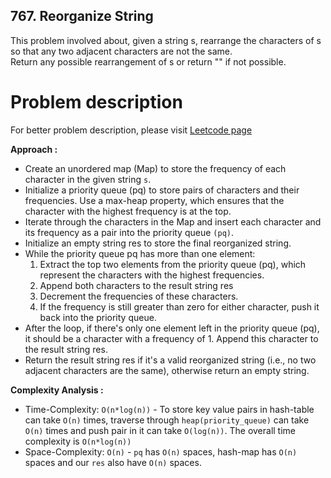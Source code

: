 ## 767. Reorganize String

This problem involved about, given a string s, rearrange the characters of s so that any two adjacent characters are not the same.<br/>
Return any possible rearrangement of s or return "" if not possible.

# Problem description

For better problem description, please visit [Leetcode page](https://leetcode.com/problems/reorganize-string/description/)

**Approach :**<br/>

-   Create an unordered map (Map) to store the frequency of each character in the given string `s`.
-   Initialize a priority queue (pq) to store pairs of characters and their frequencies. Use a max-heap property, which ensures that the character with the highest frequency is at the top.
-   Iterate through the characters in the Map and insert each character and its frequency as a pair into the priority queue `(pq)`.
-   Initialize an empty string res to store the final reorganized string.
-   While the priority queue pq has more than one element:
    1. Extract the top two elements from the priority queue (pq), which represent the characters with the highest frequencies.
    2. Append both characters to the result string res
    3. Decrement the frequencies of these characters.
    4. If the frequency is still greater than zero for either character, push it back into the priority queue.
-   After the loop, if there's only one element left in the priority queue (pq), it should be a character with a frequency of 1. Append this character to the result string res.
-   Return the result string res if it's a valid reorganized string (i.e., no two adjacent characters are the same), otherwise return an empty string.

**Complexity Analysis :**<br/>

-   Time-Complexity: `O(n*log(n))` - To store key value pairs in hash-table can take `O(n)` times, traverse through `heap(priority_queue)` can take `O(n)` times and push pair in it can take `O(log(n))`. The overall time complexity is `O(n*log(n))`
-   Space-Complexity: `O(n)` - `pq` has `O(n)` spaces, hash-map has `O(n)` spaces and our `res` also have `O(n)` spaces.
